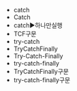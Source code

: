 ﻿- catch
- Catch
- catch▶️하나만실행
- TCF구문
- try-catch
- TryCatchFinally
- Try-Catch-Finally
- try-catch-finally
- TryCatchFinally구문
- try-catch-finally구문
